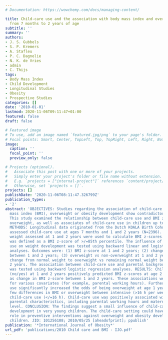 ```yaml
---
# Documentation: https://wowchemy.com/docs/managing-content/

title: Child-care use and the association with body mass index and overweight in children
  from 7 months to 2 years of age
subtitle: ''
summary: ''
authors:
- J. S. Gubbels
- S. P. Kremers
- A. Stafleu
- P. C. Dagnelie
- N. K. de Vries
- admin
- C. Thijs
tags:
- Body Mass Index
- Child Development
- Longitudinal Studies
- Obesity
- Prospective Studies
categories: []
date: '2010-01-01'
lastmod: 2020-11-06T09:11:47+01:00
featured: false
draft: false

# Featured image
# To use, add an image named `featured.jpg/png` to your page's folder.
# Focal points: Smart, Center, TopLeft, Top, TopRight, Left, Right, BottomLeft, Bottom, BottomRight.
image:
  caption: ''
  focal_point: ''
  preview_only: false

# Projects (optional).
#   Associate this post with one or more of your projects.
#   Simply enter your project's folder or file name without extension.
#   E.g. `projects = ["internal-project"]` references `content/project/deep-learning/index.md`.
#   Otherwise, set `projects = []`.
projects: []
publishDate: '2020-11-06T08:11:47.326799Z'
publication_types:
- '2'
abstract: 'OBJECTIVES: Studies regarding the association of child-care use with body
  mass index (BMI), overweight or obesity development show contradictory results.
  This study examined the relationship between child-care use and BMI z-scores and
  overweight, as well as associates of child-care use in children up to 2 years old.
  METHODS: Longitudinal data originated from the Dutch KOALA Birth Cohort Study. Questionnaires
  assessed child-care use at ages 7 months and 1 and 2 years (N=2396). Height and
  weight assessed at 1 and 2 years were used to calculate BMI z-scores. Overweight
  was defined as a BMI z-score of >/=85th percentile. The influence of child-care
  use on weight development was tested using backward linear and logistic regression
  analyses. Outcomes were: (1) BMI z-score at 1 and 2 years; (2) change in BMI z-score
  between 1 and 2 years; (3) overweight vs non-overweight at 1 and 2 years; and (4)
  change from normal weight to overweight vs remaining normal weight between 1 and
  2 years. The association between child-care use and parental background characteristics
  was tested using backward logistic regression analyses. RESULTS: Child-care use
  (no/yes) at 1 and 2 years positively predicted BMI z-scores at age 2 years, as well
  as change in BMI z-score between 1 and 2 years. These associations were adjusted
  for various covariates (for example, parental working hours). Furthermore, child-care
  use significantly increased the odds of being overweight at age 1 year. There were
  few differences in BMI or overweight between intensive (>16 h per week) and limited
  child-care use (</=16 h). Child-care use was positively associated with various
  parental characteristics, including parental working hours and maternal educational
  level. CONCLUSION: The findings suggest a small influence of child-care use on weight
  development in very young children. The child-care setting could have an important
  role in preventive interventions against overweight and obesity development in young
  children. JID: 101256108; 2010/05/25 [aheadofprint]; ppublish'
publication: '*International Journal of Obesity*'
url_pdf: 'publications/2010 Child care and BMI - IJO.pdf'
---
```

